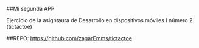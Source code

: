 ##Mi segunda APP

Ejercicio de la asigntaura de Desarrollo en dispositivos móviles I número 2 (tictactoe)

##REPO:
https://github.com/zagarEmms/tictactoe

